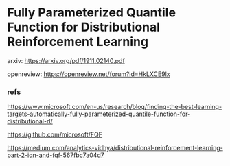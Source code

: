 
# Fully Parameterized Quantile Function for Distributional Reinforcement Learning

arxiv: https://arxiv.org/pdf/1911.02140.pdf

openreview: https://openreview.net/forum?id=HkLXCE9lx


### refs

https://www.microsoft.com/en-us/research/blog/finding-the-best-learning-targets-automatically-fully-parameterized-quantile-function-for-distributional-rl/

https://github.com/microsoft/FQF

https://medium.com/analytics-vidhya/distributional-reinforcement-learning-part-2-iqn-and-fqf-567fbc7a04d7
